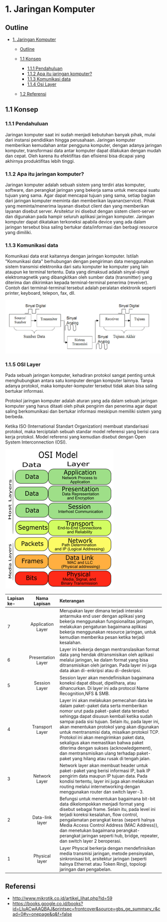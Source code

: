 # 1. Jaringan Komputer

## Outline
  *  [1\. Jaringan Komputer](#1-Jaringan-Komputer)

     * [Outline](#outline)
     * [1.1 Konsep](#11-konsep)
        
        * [1.1.1 Pendahuluan](#111-pendahuluan)
        * [1.1.2 Apa itu jaringan komputer?](#112-Apa-itu-jaringan-komputer)
        * [1.1.3 Komunikasi data](#113-komunikasi-data)
        * [1.1.4 Osi Layer](#114-osi-layer)
     * [1.2 Referensi](#referensi)


## 1.1 Konsep
### 1.1.1 Pendahuluan
Jaringan komputer saat ini sudah menjadi kebutuhan banyak pihak, mulai dari instansi pendidikan hingga perusahaan. Jaringan komputer memberikan kemudahan antar pengguna komputer, dengan adanya jaringan komputer, transformasi data antar komputer dapat dilakukan dengan mudah dan cepat. Oleh karena itu efektifitas dan efisiensi bisa dicapai yang akhirnya produktifitas lebih tinggi.

### 1.1.2 Apa itu jaringan komputer?
Jaringan komputer adalah sebuah sistem yang terdiri atas komputer, software, dan perangkat jaringan yang bekerja sama untuk mencapai suatu tujuan yang sama. Agar dapat mencapai tujuan yang sama, setiap bagian dari jaringan komputer meminta dan memberikan layanan(service). Pihak yang meminta/menerima layanan disebut client dan yang memberikan layanan disebut server. Arsitektur ini disebut dengan sistem client-server dan digunakan pada hampir seluruh aplikasi jaringan komputer. Jaringan komputer dapat dikatakan  terkoneksi  apabila  device yang ada dalam jaringan tersebut  bisa  saling  bertukar  data/informasi dan berbagi resource yang dimiliki. 

### 1.1.3 Komunikasi data

Komunikasi data erat kaitannya dengan jaringan komputer. Istilah "Komunikasi data" berhubungan dengan pengiriman data menggunakan sistem transmisi elektronika dari satu komputer ke komputer yang lain ataupun ke terminal tertentu. Data yang dimaksud adalah sinyal-sinyal elektromagnetik yang dibangkitkan oleh sumber data (transmitter) yang diterima dan dikirimkan kepada terminal-terminal penerima (reveiver). Contoh dari terminal-terminal tersebut adalah peralatan elektronik seperti printer, keyboard, telepon, fax, dll.

![komdat](images/komunikasidata.jpg)

### 1.1.5 OSI Layer

Pada sebuah jaringan komputer, kehadiran protokol sangat penting untuk menghubungkan antara satu komputer dengan komputer lainnya. Tanpa adanya protokol, maka komputer-komputer tersebut tidak akan bisa saling bertukar informasi.

Protokol jaringan komputer adalah aturan yang ada dalam sebuah jaringan komputer yang harus ditaati oleh pihak pengirim dan penerima agar dapat saling berkomunikasi dan bertukar informasi meskipun memiliki sistem yang berbeda.

Ketika ISO (International Standart Organization) membuat standarisasi protokol, maka terciptalah sebuah standar model referensi yang berisi cara kerja protokol. Model referensi yang kemudian disebut dengan Open System Interconnection (OSI). 

![osi](images/osi-model.png)

| Lapisan ke-      | Nama Lapisan | Keterangan    |
| :---        |    :----:   |          :--- |
| 7      | Application Layer       | Merupakan layer dimana terjadi interaksi antarmuka end user dengan aplikasi yang bekerja menggunakan fungsionalitas jaringan, melakukan pengaturan bagaimana aplikasi bekerja menggunakan resource jaringan, untuk kemudian memberika pesan ketika terjadi kesalahan. |
| 6  | Presentation Layer        |  Layer ini bekerja dengan mentranslasikan format data yang hendak ditransmisikan oleh aplikasi melalui jaringan, ke dalam format yang bisa ditransmisikan oleh jaringan. Pada layer ini juga data akan di-enkripsi atau di-deskripsi.  |
| 5     | Session Layer       |  Session layer akan mendefinisikan bagaimana koneksi dapat dibuat, dipelihara, atau dihancurkan. Di layer ini ada protocol Name Recognition,NFS & SMB.|
| 4  | Transport Layer        | Layer ini akan melakukan pemecahan data ke dalam paket-paket data serta memberikan nomor urut pada paket-paket data tersebut sehingga dapat disusun kembali  ketika sudah sampai pada sisi tujuan. Selain itu, pada layer ini, akan menentukan protokol yang akan digunakan untuk mentransmisi data, misalkan protokol TCP. Protokol ini akan mengirimkan paket data, sekaligus akan memastikan bahwa paket diterima dengan sukses (acknowledgement), dan mentransmisikan ulang terhadap paket-paket yang hilang atau rusak di tengah jalan. |
| 3     | Network Layer       | Network layer akan membuat header untuk paket-paket yang berisi informasi IP, baik IP pengirim data maupun IP tujuan data. Pada kondisi tertentu, layer ini juga akan melakukan routing melalui internetworking dengan menggunakan router dan switch layer-3.    |
| 2   | Data-link layer       | Befungsi untuk menentukan bagaimana bit-bit data dikelompokkan menjadi format yang disebut sebagai frame. Selain itu, pada level ini terjadi koreksi kesalahan, flow control, pengalamatan perangkat keras (seperti halnya Media Access Control Address (MAC Address)), dan menetukan bagaimana perangkat-perangkat jaringan seperti hub, bridge, repeater, dan switch layer 2 beroperasi.   |
| 1    | Physical layer      |Layer Physcal berkerja dengan mendefinisikan media transmisi jaringan, metode pensinyalan, sinkronisasi bit, arsitektur jaringan (seperti halnya Ethernet atau Token Ring), topologi jaringan dan pengabelan.  |


## Referensi

* http://www.mikrotik.co.id/artikel_lihat.php?id=59
* https://books.google.co.id/books?id=LIuACwAAQBAJ&printsec=frontcover&source=gbs_ge_summary_r&cad=0#v=onepage&q&f=false
